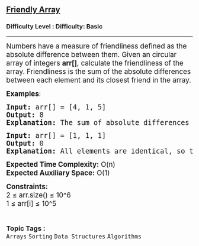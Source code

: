 <h2><a href="https://www.geeksforgeeks.org/problems/friendly-array2009/1?page=1&category=Sorting&difficulty=Basic&sortBy=submissions">Friendly Array</a></h2><h3>Difficulty Level : Difficulty: Basic</h3><hr><div class="problems_problem_content__Xm_eO"><p><span style="font-size: 14pt;">Numbers have a measure of friendliness defined as the absolute difference between them. Given an circular array of integers <strong>arr[]</strong>, calculate the friendliness of the array. Friendliness is the sum of the absolute differences between each element and its closest friend in the array.</span></p>
<p><span style="font-size: 14pt;"><strong>Examples</strong>:</span></p>
<pre><span style="font-size: 14pt;"><strong>Input:</strong> arr[] = [4, 1, 5]</span><br><span style="font-size: 14pt;"><strong>Output:</strong> 8</span><br><span style="font-size: 14pt;"><strong>Explanation:</strong> The sum of absolute differences with closest neighbors is |4-1| + |1-5| + |5-4| = 8.</span></pre>
<pre><span style="font-size: 14pt;"><strong>Input:</strong> arr[] = [1, 1, 1]</span><br><span style="font-size: 14pt;"><strong>Output:</strong> 0</span><br><span style="font-size: 14pt;"><strong>Explanation:</strong> All elements are identical, so the sum of differences is zero.</span></pre>
<p><span style="font-size: 14pt;"><strong>Expected Time Complexity:</strong> O(n)</span><br><span style="font-size: 14pt;"><strong>Expected Auxiliary Space:</strong> O(1)</span></p>
<p><span style="font-size: 14pt;"><strong>Constraints:<br></strong></span><span style="font-size: 14pt;">2 ≤ arr.size() ≤ 10^6</span><br><span style="font-size: 14pt;">1 ≤ arr[i] ≤ 10^5</span></p></div><br><p><span style=font-size:18px><strong>Topic Tags : </strong><br><code>Arrays</code>&nbsp;<code>Sorting</code>&nbsp;<code>Data Structures</code>&nbsp;<code>Algorithms</code>&nbsp;